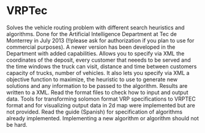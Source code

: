 VRPTec
======
Solves the vehicle routing problem with different search heuristics and algorithms. Done for the Artificial Intelligence Department at Tec de Monterrey in July 2013 (!!please ask for authorization if you plan to use for commercial purposes). A newer version has been developed in the Department with added capabilities. 
Allows you to specify via XML the coordinates of the deposit, every customer that neeeds to be served and the time windows the truck can visit, distance and time between customers capacity of trucks, number of vehicles. It also lets you specify via XML a objective function to maximize, the heuristic to use to generate new solutions and any information to be passed to the algorithm. Results are written to a XML. Read the format files to check how to input and output data.
Tools for transforming solomon format VRP specifications to VRPTEC format and for visualizing output data in 2d map were implemented but are not provided.
Read the guide (Spanish) for specification of algorithms already implemented. Implementing a new algorithm or algorithm should not be hard.
